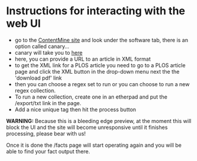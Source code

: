 # Instructions for interacting with the web UI


- go to the [ContentMine site](http://contentmine.org) and look under the software tab, there is an option called canary...
- canary will take you to [here](http://contentmine.org/mine)
- here, you can provide a URL to an article in XML format
- to get the XML link for a PLOS article you need to go to a PLOS article page and click the XML button in the drop-down menu next the the 'download pdf' link
- then you can choose a regex set to run or you can choose to run a new regex collection.
- To run a new collection, create one in an etherpad and put the /export/txt link in the page.
- Add a nice unique tag then hit the process button

**WARNING:** Because this is a bleeding edge preview, at the moment this will block the UI and the site will become unresponsive until it finishes processing, please bear with us!

Once it is done the /facts page will start operating again and you will be able to find your fact output there.
